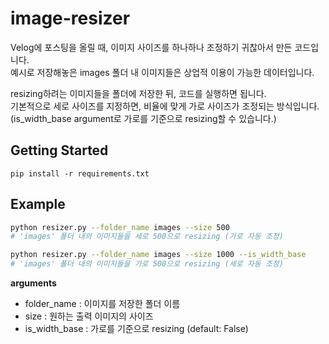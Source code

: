 # image-resizer
Velog에 포스팅을 올릴 때, 이미지 사이즈를 하나하나 조정하기 귀찮아서 만든 코드입니다.  
예시로 저장해놓은 images 폴더 내 이미지들은 상업적 이용이 가능한 데이터입니다.  

resizing하려는 이미지들을 폴더에 저장한 뒤, 코드를 실행하면 됩니다.  
기본적으로 세로 사이즈를 지정하면, 비율에 맞게 가로 사이즈가 조정되는 방식입니다.  
(is_width_base argument로 가로를 기준으로 resizing할 수 있습니다.)

## Getting Started
```
pip install -r requirements.txt
```

## Example
```bash
python resizer.py --folder_name images --size 500
# 'images' 폴더 내의 이미지들을 세로 500으로 resizing (가로 자동 조정)

python resizer.py --folder_name images --size 1000 --is_width_base
# 'images' 폴더 내의 이미지들을 가로 500으로 resizing (세로 자동 조정)

```
**arguments**
- folder_name : 이미지를 저장한 폴더 이름
- size : 원하는 출력 이미지의 사이즈
- is_width_base : 가로를 기준으로 resizing (default: False)
